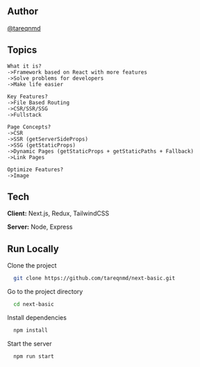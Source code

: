 
## Author

[@tareqnmd](https://www.github.com/octokatherine)


## Topics

```
What it is? 
->Framework based on React with more features
->Solve problems for developers
->Make life easier 

Key Features? 
->File Based Routing
->CSR/SSR/SSG
->Fullstack

Page Concepts?
->CSR
->SSR (getServerSideProps)
->SSG (getStaticProps)
->Dynamic Pages (getStaticProps + getStaticPaths + Fallback)
->Link Pages

Optimize Features?
->Image
```

## Tech

**Client:** Next.js, Redux, TailwindCSS

**Server:** Node, Express


## Run Locally

Clone the project

```bash
  git clone https://github.com/tareqnmd/next-basic.git
```

Go to the project directory

```bash
  cd next-basic
```

Install dependencies

```bash
  npm install
```

Start the server

```bash
  npm run start
```

